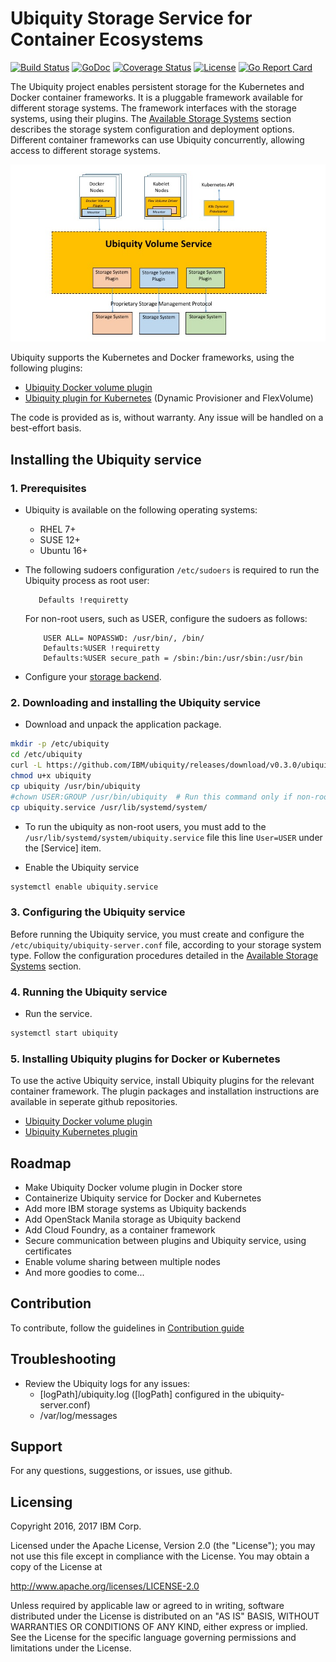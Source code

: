 # Ubiquity Storage Service for Container Ecosystems 
[![Build Status](https://travis-ci.org/IBM/ubiquity.svg?branch=master)](https://travis-ci.org/IBM/ubiquity)
[![GoDoc](https://godoc.org/github.com/IBM/ubiquity?status.svg)](https://godoc.org/github.com/IBM/ubiquity)
[![Coverage Status](https://coveralls.io/repos/github/IBM/ubiquity/badge.svg?branch=dev)](https://coveralls.io/github/IBM/ubiquity?branch=dev)
[![License](https://img.shields.io/badge/license-Apache--2.0-blue.svg)](http://www.apache.org/licenses/LICENSE-2.0)
[![Go Report Card](https://goreportcard.com/badge/github.com/IBM/ubiquity)](https://goreportcard.com/report/github.com/IBM/ubiquity)

The Ubiquity project enables persistent storage for the Kubernetes and Docker container frameworks. 
It is a pluggable framework available for different storage systems. The framework interfaces with the storage systems, using their plugins. The [Available Storage Systems](supportedStorage.md) section describes the storage system  configuration and deployment options. Different container frameworks can use Ubiquity concurrently, allowing access to different storage systems. 


![Ubiquity Overview](images/UbiquityOverview.jpg)

Ubiquity supports the Kubernetes and Docker frameworks, using the following plugins:

- [Ubiquity Docker volume plugin](https://github.com/IBM/ubiquity-docker-plugin)
- [Ubiquity plugin for Kubernetes](https://github.com/IBM/ubiquity-k8s) (Dynamic Provisioner and FlexVolume)

The code is provided as is, without warranty. Any issue will be handled on a best-effort basis.

## Installing the Ubiquity service

### 1. Prerequisites
  * Ubiquity is available on the following operating systems:
    - RHEL 7+
    - SUSE 12+
    - Ubuntu 16+
  * The following sudoers configuration `/etc/sudoers` is required to run the Ubiquity process as root user: 
  
     ```
        Defaults !requiretty
     ```
     For non-root users, such as USER, configure the sudoers as follows: 

     ```
         USER ALL= NOPASSWD: /usr/bin/, /bin/
         Defaults:%USER !requiretty
         Defaults:%USER secure_path = /sbin:/bin:/usr/sbin:/usr/bin
     ```

        
  * Configure your [storage backend](supportedStorage.md). 

### 2. Downloading and installing the Ubiquity service 

  * Download and unpack the application package.
```bash
mkdir -p /etc/ubiquity
cd /etc/ubiquity
curl -L https://github.com/IBM/ubiquity/releases/download/v0.3.0/ubiquity-0.3.0.tar.gz | tar xf -
chmod u+x ubiquity
cp ubiquity /usr/bin/ubiquity                
#chown USER:GROUP /usr/bin/ubiquity  # Run this command only if non-root should run ubiquity (fill up the USER and GROUP)
cp ubiquity.service /usr/lib/systemd/system/ 
```
   * To run the ubiquity as non-root users, you must add to the `/usr/lib/systemd/system/ubiquity.service` file this line `User=USER` under the [Service] item.
   
   * Enable the Ubiquity service
   
```bash 
systemctl enable ubiquity.service         
```

### 3. Configuring the Ubiquity service
Before running the Ubiquity service, you must create and configure the `/etc/ubiquity/ubiquity-server.conf` file, according to your storage system type.
Follow the configuration procedures detailed in the [Available Storage Systems](supportedStorage.md) section.


### 4. Running the Ubiquity service
  * Run the service.
```bash
systemctl start ubiquity    
```


### 5. Installing Ubiquity plugins for Docker or Kubernetes
To use the active Ubiquity service, install Ubiquity plugins for the relevant container framework. The plugin packages and installation instructions are available in seperate github repositories.
  * [Ubiquity Docker volume plugin](https://github.com/IBM/ubiquity-docker-plugin)
  * [Ubiquity Kubernetes plugin](https://github.com/IBM/ubiquity-k8s)


## Roadmap
 * Make Ubiquity Docker volume plugin in Docker store
 * Containerize Ubiquity service for Docker and Kubernetes
 * Add more IBM storage systems as Ubiquity backends
 * Add OpenStack Manila storage as Ubiquity backend
 * Add Cloud Foundry, as a container framework
 * Secure communication between plugins and Ubiquity service, using certificates
 * Enable volume sharing between multiple nodes
 * And more goodies to come...


## Contribution
To contribute, follow the guidelines in [Contribution guide](contribution-guide.md)


## Troubleshooting
* Review the Ubiquity logs for any issues:
    * [logPath]/ubiquity.log   ([logPath] configured in the ubiquity-server.conf)
    * /var/log/messages        

## Support
For any questions, suggestions, or issues, use github.

## Licensing

Copyright 2016, 2017 IBM Corp.

Licensed under the Apache License, Version 2.0 (the "License");
you may not use this file except in compliance with the License.
You may obtain a copy of the License at

http://www.apache.org/licenses/LICENSE-2.0

Unless required by applicable law or agreed to in writing, software
distributed under the License is distributed on an "AS IS" BASIS,
WITHOUT WARRANTIES OR CONDITIONS OF ANY KIND, either express or implied.
See the License for the specific language governing permissions and
limitations under the License.

